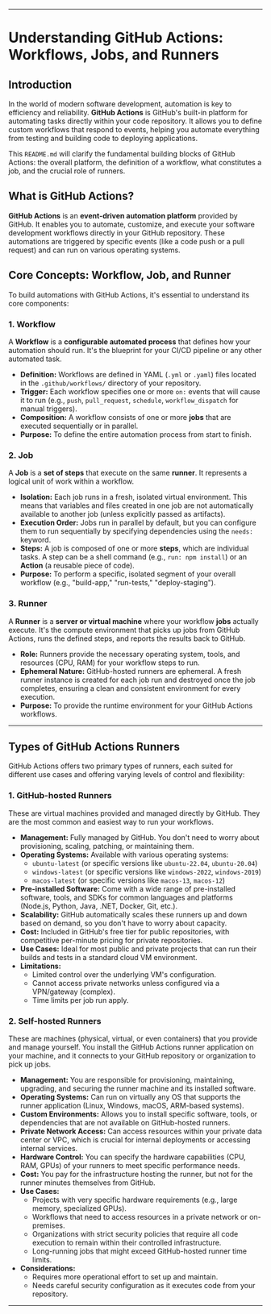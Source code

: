 
---

# Understanding GitHub Actions: Workflows, Jobs, and Runners

## Introduction

In the world of modern software development, automation is key to efficiency and reliability. **GitHub Actions** is GitHub's built-in platform for automating tasks directly within your code repository. It allows you to define custom workflows that respond to events, helping you automate everything from testing and building code to deploying applications.

This `README.md` will clarify the fundamental building blocks of GitHub Actions: the overall platform, the definition of a workflow, what constitutes a job, and the crucial role of runners.

## What is GitHub Actions?

**GitHub Actions** is an **event-driven automation platform** provided by GitHub. It enables you to automate, customize, and execute your software development workflows directly in your GitHub repository. These automations are triggered by specific events (like a code push or a pull request) and can run on various operating systems.

## Core Concepts: Workflow, Job, and Runner

To build automations with GitHub Actions, it's essential to understand its core components:

### 1. Workflow

A **Workflow** is a **configurable automated process** that defines how your automation should run. It's the blueprint for your CI/CD pipeline or any other automated task.

* **Definition:** Workflows are defined in YAML (`.yml` or `.yaml`) files located in the `.github/workflows/` directory of your repository.
* **Trigger:** Each workflow specifies one or more `on:` events that will cause it to run (e.g., `push`, `pull_request`, `schedule`, `workflow_dispatch` for manual triggers).
* **Composition:** A workflow consists of one or more **jobs** that are executed sequentially or in parallel.
* **Purpose:** To define the entire automation process from start to finish.

### 2. Job

A **Job** is a **set of steps** that execute on the same **runner**. It represents a logical unit of work within a workflow.

* **Isolation:** Each job runs in a fresh, isolated virtual environment. This means that variables and files created in one job are not automatically available to another job (unless explicitly passed as artifacts).
* **Execution Order:** Jobs run in parallel by default, but you can configure them to run sequentially by specifying dependencies using the `needs:` keyword.
* **Steps:** A job is composed of one or more **steps**, which are individual tasks. A step can be a shell command (e.g., `run: npm install`) or an **Action** (a reusable piece of code).
* **Purpose:** To perform a specific, isolated segment of your overall workflow (e.g., "build-app," "run-tests," "deploy-staging").

### 3. Runner

A **Runner** is a **server or virtual machine** where your workflow **jobs** actually execute. It's the compute environment that picks up jobs from GitHub Actions, runs the defined steps, and reports the results back to GitHub.

* **Role:** Runners provide the necessary operating system, tools, and resources (CPU, RAM) for your workflow steps to run.
* **Ephemeral Nature:** GitHub-hosted runners are ephemeral. A fresh runner instance is created for each job run and destroyed once the job completes, ensuring a clean and consistent environment for every execution.
* **Purpose:** To provide the runtime environment for your GitHub Actions workflows.

---

## Types of GitHub Actions Runners

GitHub Actions offers two primary types of runners, each suited for different use cases and offering varying levels of control and flexibility:

### 1. GitHub-hosted Runners

These are virtual machines provided and managed directly by GitHub. They are the most common and easiest way to run your workflows.

* **Management:** Fully managed by GitHub. You don't need to worry about provisioning, scaling, patching, or maintaining them.
* **Operating Systems:** Available with various operating systems:
    * `ubuntu-latest` (or specific versions like `ubuntu-22.04`, `ubuntu-20.04`)
    * `windows-latest` (or specific versions like `windows-2022`, `windows-2019`)
    * `macos-latest` (or specific versions like `macos-13`, `macos-12`)
* **Pre-installed Software:** Come with a wide range of pre-installed software, tools, and SDKs for common languages and platforms (Node.js, Python, Java, .NET, Docker, Git, etc.).
* **Scalability:** GitHub automatically scales these runners up and down based on demand, so you don't have to worry about capacity.
* **Cost:** Included in GitHub's free tier for public repositories, with competitive per-minute pricing for private repositories.
* **Use Cases:** Ideal for most public and private projects that can run their builds and tests in a standard cloud VM environment.
* **Limitations:**
    * Limited control over the underlying VM's configuration.
    * Cannot access private networks unless configured via a VPN/gateway (complex).
    * Time limits per job run apply.

### 2. Self-hosted Runners

These are machines (physical, virtual, or even containers) that you provide and manage yourself. You install the GitHub Actions runner application on your machine, and it connects to your GitHub repository or organization to pick up jobs.

* **Management:** You are responsible for provisioning, maintaining, upgrading, and securing the runner machine and its installed software.
* **Operating Systems:** Can run on virtually any OS that supports the runner application (Linux, Windows, macOS, ARM-based systems).
* **Custom Environments:** Allows you to install specific software, tools, or dependencies that are not available on GitHub-hosted runners.
* **Private Network Access:** Can access resources within your private data center or VPC, which is crucial for internal deployments or accessing internal services.
* **Hardware Control:** You can specify the hardware capabilities (CPU, RAM, GPUs) of your runners to meet specific performance needs.
* **Cost:** You pay for the infrastructure hosting the runner, but not for the runner minutes themselves from GitHub.
* **Use Cases:**
    * Projects with very specific hardware requirements (e.g., large memory, specialized GPUs).
    * Workflows that need to access resources in a private network or on-premises.
    * Organizations with strict security policies that require all code execution to remain within their controlled infrastructure.
    * Long-running jobs that might exceed GitHub-hosted runner time limits.
* **Considerations:**
    * Requires more operational effort to set up and maintain.
    * Needs careful security configuration as it executes code from your repository.

---
